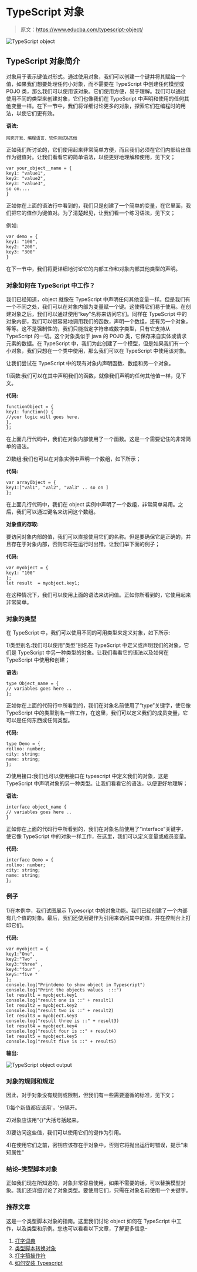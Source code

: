 # TypeScript 对象

> 原文：<https://www.educba.com/typescript-object/>

![TypeScript object](img/aa46b733924ccf61e4edd3c14d980e6b.png)



## TypeScript 对象简介

对象用于表示键值对形式。通过使用对象，我们可以创建一个键并将其赋给一个值，如果我们想要处理任何小对象，而不需要在 TypeScript 中创建任何模型或 POJO 类，那么我们可以使用该对象。它们使用方便，易于理解。我们可以通过使用不同的类型来创建对象，它们也像我们在 TypeScript 中声明和使用的任何其他变量一样。在下一节中，我们将详细讨论更多的对象，探索它们在编程时的用法，以使它们更有效。

**语法:**

<small>网页开发、编程语言、软件测试&其他</small>

正如我们所讨论的，它们使用起来非常简单方便，而且我们必须在它们内部给出值作为键值对。让我们看看它的简单语法，以便更好地理解和使用，见下文；

```
var your_object__name = {
key1: "value1",
key2: "value2",
key3: "value3",
so on....
}
```

正如你在上面的语法行中看到的，我们只是创建了一个简单的变量，在它里面，我们把它的值作为键值对。为了清楚起见，让我们看一个练习语法，见下文；

例如:

```
var demo = {
key1: "100",
key2: "200",
key3: "300"
}
```

在下一节中，我们将更详细地讨论它的内部工作和对象内部其他类型的声明。

### 对象如何在 TypeScript 中工作？

我们已经知道，object 就像在 TypeScript 中声明任何其他变量一样。但是我们有一个不同之处，我们可以在对象内部为变量赋一个键。这使得它们易于使用。在创建对象之后，我们可以通过使用“key”名称来访问它们。同样在 TypeScript 中的对象内部，我们可以很容易地调用我们的函数，声明一个数组，还有另一个对象，等等。这不是强制性的，我们只能指定字符串或数字类型，只有它支持从 TypeScript 的一切。这个对象类似于 java 的 POJO 类，它保存来自实体或请求元素的数据。在 TypeScript 中，我们为此创建了一个模型，但是如果我们有一个小对象，我们只想在一个类中使用，那么我们可以在 TypeScript 中使用该对象。

让我们尝试在 TypeScript 中的现有对象内声明函数、数组和另一个对象。

1)函数:我们可以在其中声明我们的函数，就像我们声明的任何其他值一样，见下文。

**代码:**

```
functionObject = {
key1: function() {
//your logic will goes here.
},
};
```

在上面几行代码中，我们在对象内部使用了一个函数。这是一个需要记住的非常简单的语法。

2)数组:我们也可以在对象实例中声明一个数组，如下所示；

**代码:**

```
var arrayObject = {
key1:["val1", "val2", "val3" .. so on ]
};
```

在上面几行代码中，我们在 object 实例中声明了一个数组，非常简单易用。之后，我们可以通过键名来访问这个数组。

**对象值的存取:**

要访问对象内部的值，我们可以直接使用它们的名称。但是要确保它是正确的，并且存在于对象内部，否则它将在运行时出错。让我们举下面的例子；

**代码:**

```
var myobject = {
key1: "100"
};
let result  = myobject.key1;
```

在这种情况下，我们可以使用上面的语法来访问值。正如你所看到的，它使用起来非常简单。

### 对象的类型

在 TypeScript 中，我们可以使用不同的可用类型来定义对象，如下所示:

1)类型别名:我们可以使用“类型”别名在 TypeScript 中定义或声明我们的对象，它们是 TypeScript 中另一种类型的对象。让我们看看它的语法以及如何在 TypeScript 中使用和创建；

**语法:**

```
type Object_name = {
// variables goes here ..
};
```

正如你在上面的代码行中所看到的，我们在对象名前使用了“type”关键字，使它像 TypeScript 中的类型别名一样工作，在这里，我们可以定义我们的成员变量，它可以是任何东西或任何类型。

**代码:**

```
type Demo = {
rollno: number;
city: string;
name: string;
};
```

2)使用接口:我们也可以使用接口在 typescript 中定义我们的对象，这是 TypeScript 中声明对象的另一种类型。让我们看看它的语法，以便更好地理解；

**语法:**

```
interface object_name {
// variables goes here ..
}
```

正如你在上面的代码行中所看到的，我们在对象名前使用了“interface”关键字，使它像 TypeScript 中的对象一样工作，在这里，我们可以定义变量或成员变量。

**代码:**

```
interface Demo = {
rollno: number;
city: string;
name: string;
};
```

### 例子

1)在本例中，我们试图展示 Typescript 中的对象功能。我们已经创建了一个内部有几个值的对象。最后，我们还使用键作为引用来访问其中的值，并在控制台上打印它们。

**代码:**

```
var myobject = {
key1:"One",
key2:"Two" ,
key3:"three" ,
key4:"four" ,
key5:"five "
};
console.log("Printdemo to show object in Typescript")
console.log("Print the objects values  :::")
let result1 = myobject.key1
console.log("result one is ::" + result1)
let result2 = myobject.key2
console.log("result two is ::" + result2)
let result3 = myobject.key3
console.log("result three is ::" + result3)
let result4 = myobject.key4
console.log("result four is ::" + result4)
let result5 = myobject.key5
console.log("result five is ::" + result5)
```

**输出:**

![TypeScript object output](img/15df404f96e5e1367847259a9cd938e0.png)



### 对象的规则和规定

因此，对于对象没有规则或限制，但我们有一些需要遵循的标准，见下文；

1)每个新值都应该用'，'分隔开。

2)对象应该用“{}”大括号括起来。

3)要访问这些值，我们可以使用它们的键作为引用。

4)在使用它们之前，密钥应该存在于对象中，否则它将抛出运行时错误，提示“未知属性”

### 结论–类型脚本对象

正如我们现在所知道的，对象非常容易使用，如果不需要的话，可以替换模型对象。我们还详细讨论了对象类型。要使用它们，只需在对象名前使用一个关键字。

### 推荐文章

这是一个类型脚本对象的指南。这里我们讨论 object 如何在 TypeScript 中工作，以及类型和示例。您也可以看看以下文章，了解更多信息–

1.  [打字词典](https://www.educba.com/typescript-dictionary/)
2.  [类型脚本转换对象](https://www.educba.com/typescript-cast-object/)
3.  [打字稿操作符](https://www.educba.com/typescript-operators/)
4.  [如何安装 Typescript](https://www.educba.com/install-typescript/)





